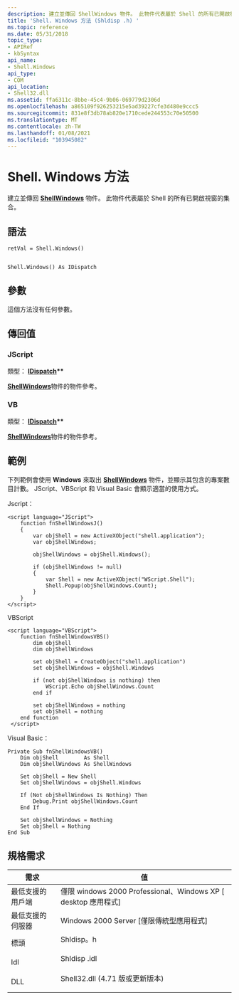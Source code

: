 ```yaml
---
description: 建立並傳回 ShellWindows 物件。 此物件代表屬於 Shell 的所有已開啟視窗的集合。
title: 'Shell. Windows 方法 (Shldisp .h) '
ms.topic: reference
ms.date: 05/31/2018
topic_type:
- APIRef
- kbSyntax
api_name:
- Shell.Windows
api_type:
- COM
api_location:
- Shell32.dll
ms.assetid: ffa6311c-8bbe-45c4-9b06-069779d2306d
ms.openlocfilehash: a865109f926253215e5ad39227cfe3d480e9ccc5
ms.sourcegitcommit: 831e8f3db78ab820e1710cede244553c70e50500
ms.translationtype: MT
ms.contentlocale: zh-TW
ms.lasthandoff: 01/08/2021
ms.locfileid: "103945082"
---
```

# <a name="shellwindows-method"></a>Shell. Windows 方法

建立並傳回 [**ShellWindows**](shellwindows.md) 物件。 此物件代表屬於 Shell 的所有已開啟視窗的集合。

## <a name="syntax"></a>語法


```JScript
retVal = Shell.Windows()
```


```VB

Shell.Windows() As IDispatch
```





## <a name="parameters"></a>參數

這個方法沒有任何參數。

## <a name="return-value"></a>傳回值

### <a name="jscript"></a>JScript

類型： **[ **IDispatch**](/windows/win32/api/oaidl/nn-oaidl-idispatch)\*\***

[**ShellWindows**](shellwindows.md)物件的物件參考。

### <a name="vb"></a>VB

類型： **[ **IDispatch**](/windows/win32/api/oaidl/nn-oaidl-idispatch)\*\***

[**ShellWindows**](shellwindows.md)物件的物件參考。

## <a name="examples"></a>範例

下列範例會使用 **Windows** 來取出 [**ShellWindows**](shellwindows.md) 物件，並顯示其包含的專案數目計數。 JScript、VBScript 和 Visual Basic 會顯示適當的使用方式。

Jscript：


```JScript
<script language="JScript">
    function fnShellWindowsJ()
    {
        var objShell = new ActiveXObject("shell.application");
        var objShellWindows;
        
        objShellWindows = objShell.Windows();

        if (objShellWindows != null)
        {
            var Shell = new ActiveXObject("WScript.Shell");
            Shell.Popup(objShellWindows.Count);
        }
    }
</script>
```



VBScript


```VB
<script language="VBScript">
    function fnShellWindowsVBS()
        dim objShell
        dim objShellWindows
        
        set objShell = CreateObject("shell.application")
        set objShellWindows = objShell.Windows

        if (not objShellWindows is nothing) then
            WScript.Echo objShellWindows.Count
        end if

        set objShellWindows = nothing
        set objShell = nothing
    end function
 </script>
```



Visual Basic：


```VB
Private Sub fnShellWindowsVB()
    Dim objShell        As Shell
    Dim objShellWindows As ShellWindows
    
    Set objShell = New Shell
    Set objShellWindows = objShell.Windows

    If (Not objShellWindows Is Nothing) Then
        Debug.Print objShellWindows.Count
    End If

    Set objShellWindows = Nothing
    Set objShell = Nothing
End Sub
```



## <a name="requirements"></a>規格需求



| 需求 | 值 |
|-------------------------------------|----------------------------------------------------------------------------------------------------------------|
| 最低支援的用戶端<br/> | 僅限 windows 2000 Professional、Windows XP \[ desktop 應用程式\]<br/>                                         |
| 最低支援的伺服器<br/> | Windows 2000 Server \[僅限傳統型應用程式\]<br/>                                                           |
| 標頭<br/>                   | <dl> <dt>Shldisp。h</dt> </dl>                           |
| Idl<br/>                      | <dl> <dt>Shldisp .idl</dt> </dl>                         |
| DLL<br/>                      | <dl> <dt>Shell32.dll (4.71 版或更新版本) </dt> </dl> |



 

 
